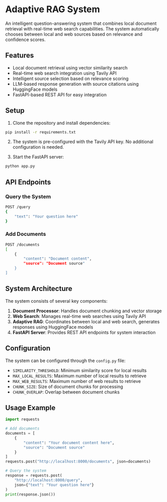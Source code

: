 # Adaptive RAG System

An intelligent question-answering system that combines local document retrieval with real-time web search capabilities. The system automatically chooses between local and web sources based on relevance and confidence scores.

## Features

- Local document retrieval using vector similarity search
- Real-time web search integration using Tavily API
- Intelligent source selection based on relevance scoring
- LLM-based response generation with source citations using HuggingFace models
- FastAPI-based REST API for easy integration

## Setup

1. Clone the repository and install dependencies:
```bash
pip install -r requirements.txt
```

2. The system is pre-configured with the Tavily API key. No additional configuration is needed.

3. Start the FastAPI server:
```bash
python app.py
```

## API Endpoints

### Query the System
```bash
POST /query
{
    "text": "Your question here"
}
```

### Add Documents
```bash
POST /documents
[
    {
        "content": "Document content",
        "source": "Document source"
    }
]
```

## System Architecture

The system consists of several key components:

1. **Document Processor**: Handles document chunking and vector storage
2. **Web Search**: Manages real-time web searches using Tavily API
3. **Adaptive RAG**: Coordinates between local and web search, generates responses using HuggingFace models
4. **FastAPI Server**: Provides REST API endpoints for system interaction

## Configuration

The system can be configured through the `config.py` file:

- `SIMILARITY_THRESHOLD`: Minimum similarity score for local results
- `MAX_LOCAL_RESULTS`: Maximum number of local results to retrieve
- `MAX_WEB_RESULTS`: Maximum number of web results to retrieve
- `CHUNK_SIZE`: Size of document chunks for processing
- `CHUNK_OVERLAP`: Overlap between document chunks

## Usage Example

```python
import requests

# Add documents
documents = [
    {
        "content": "Your document content here",
        "source": "Document source"
    }
]
requests.post("http://localhost:8000/documents", json=documents)

# Query the system
response = requests.post(
    "http://localhost:8000/query",
    json={"text": "Your question here"}
)
print(response.json())
``` 